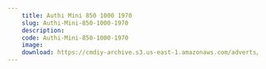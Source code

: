 ```yaml
---
    title: Authi Mini 850 1000 1970
    slug: Authi-Mini-850-1000-1970
    description:
    code: Authi-Mini-850-1000-1970
    image:
    download: https://cmdiy-archive.s3.us-east-1.amazonaws.com/adverts/documents/Authi+Mini+850+1000+1970.pdf
---
```

<!-- Content of the page -->

##
        